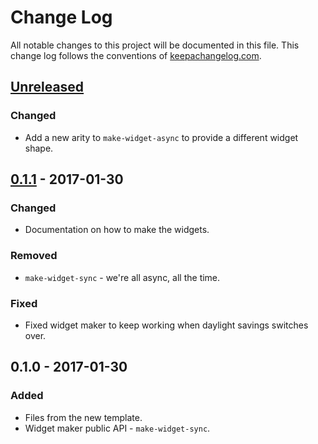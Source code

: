 # Change Log
All notable changes to this project will be documented in this file. This change log follows the conventions of [keepachangelog.com](http://keepachangelog.com/).

## [Unreleased]
### Changed
- Add a new arity to `make-widget-async` to provide a different widget shape.

## [0.1.1] - 2017-01-30
### Changed
- Documentation on how to make the widgets.

### Removed
- `make-widget-sync` - we're all async, all the time.

### Fixed
- Fixed widget maker to keep working when daylight savings switches over.

## 0.1.0 - 2017-01-30
### Added
- Files from the new template.
- Widget maker public API - `make-widget-sync`.

[Unreleased]: https://github.com/your-name/resting_duckling/compare/0.1.1...HEAD
[0.1.1]: https://github.com/your-name/resting_duckling/compare/0.1.0...0.1.1
